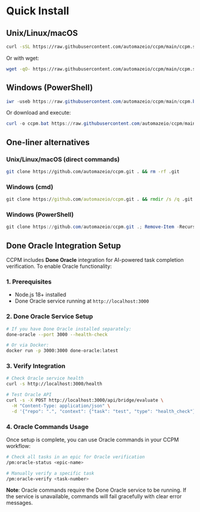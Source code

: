 # Quick Install

## Unix/Linux/macOS

```bash
curl -sSL https://raw.githubusercontent.com/automazeio/ccpm/main/ccpm.sh | bash
```

Or with wget:

```bash
wget -qO- https://raw.githubusercontent.com/automazeio/ccpm/main/ccpm.sh | bash
```

## Windows (PowerShell)

```powershell
iwr -useb https://raw.githubusercontent.com/automazeio/ccpm/main/ccpm.bat | iex
```

Or download and execute:

```powershell
curl -o ccpm.bat https://raw.githubusercontent.com/automazeio/ccpm/main/ccpm.bat && ccpm.bat
```

## One-liner alternatives

### Unix/Linux/macOS (direct commands)
```bash
git clone https://github.com/automazeio/ccpm.git . && rm -rf .git
```

### Windows (cmd)
```cmd
git clone https://github.com/automazeio/ccpm.git . && rmdir /s /q .git
```

### Windows (PowerShell)
```powershell
git clone https://github.com/automazeio/ccpm.git .; Remove-Item -Recurse -Force .git
```

## Done Oracle Integration Setup

CCPM includes **Done Oracle** integration for AI-powered task completion verification. To enable Oracle functionality:

### 1. Prerequisites
- Node.js 18+ installed
- Done Oracle service running at `http://localhost:3000`

### 2. Done Oracle Service Setup

```bash
# If you have Done Oracle installed separately:
done-oracle --port 3000 --health-check

# Or via Docker:
docker run -p 3000:3000 done-oracle:latest
```

### 3. Verify Integration

```bash
# Check Oracle service health
curl -s http://localhost:3000/health

# Test Oracle API
curl -s -X POST http://localhost:3000/api/bridge/evaluate \
  -H "Content-Type: application/json" \
  -d '{"repo": ".", "context": {"task": "test", "type": "health_check"}}'
```

### 4. Oracle Commands Usage

Once setup is complete, you can use Oracle commands in your CCPM workflow:

```bash
# Check all tasks in an epic for Oracle verification
/pm:oracle-status <epic-name>

# Manually verify a specific task
/pm:oracle-verify <task-number>
```

**Note**: Oracle commands require the Done Oracle service to be running. If the service is unavailable, commands will fail gracefully with clear error messages.
